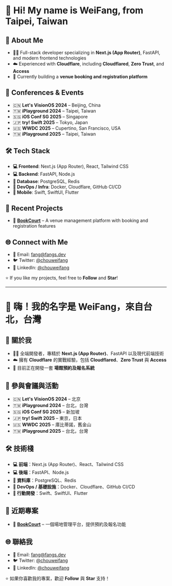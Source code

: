 # 👋 Hi! My name is WeiFang, from Taipei, Taiwan

## 🚀 About Me
- 🧑‍💻 Full-stack developer specializing in **Next.js (App Router)**, FastAPI, and modern frontend technologies  
- ☁️ Experienced with **Cloudflare**, including **Cloudflared**, **Zero Trust**, and **Access**  
- 🎯 Currently building a **venue booking and registration platform**  

## 🎤 Conferences & Events
- 🇨🇳 **Let's VisionOS 2024** – Beijing, China  
- 🇹🇼 **iPlayground 2024** – Taipei, Taiwan  
- 🇸🇬 **iOS Conf SG 2025** – Singapore  
- 🇯🇵 **try! Swift 2025** – Tokyo, Japan  
- 🇺🇸 **WWDC 2025** – Cupertino, San Francisco, USA  
- 🇹🇼 **iPlayground 2025** – Taipei, Taiwan  

## 🛠 Tech Stack
- **:computer: Frontend**: Next.js (App Router), React, Tailwind CSS  
- **:computer: Backend**: FastAPI, Node.js  
- **:floppy_disk: Database**: PostgreSQL, Redis  
- **🤖 DevOps / Infra**: Docker, Cloudflare, GitHub CI/CD  
- **:iphone: Mobile**: Swift, SwiftUI, Flutter  

## 📌 Recent Projects
- :pushpin: **[BookCourt](https://www.bookcourt.tw)** – A venue management platform with booking and registration features  

## 🌐 Connect with Me
- 📧 Email: fang@fangs.dev  
- 🐦 Twitter: [@chouweifang](https://x.com/chouweifang)  
- 💼 LinkedIn: [@chouweifang](https://www.linkedin.com/in/chouweifang/)  

⭐️ If you like my projects, feel free to **Follow** and **Star**!


---

# 👋 嗨！我的名字是 WeiFang，來自台北，台灣

## 🚀 關於我
- 🧑‍💻 全端開發者，專精於 **Next.js (App Router)**、FastAPI 以及現代前端技術  
- ☁️ 擁有 **Cloudflare** 的實戰經驗，包括 **Cloudflared**、**Zero Trust** 與 **Access**  
- 🎯 目前正在開發一套 **場館預約及報名系統**  

## 🎤 參與會議與活動
- 🇨🇳 **Let's VisionOS 2024** – 北京
- 🇹🇼 **iPlayground 2024** – 台北，台灣
- 🇸🇬 **iOS Conf SG 2025** – 新加坡  
- 🇯🇵 **try! Swift 2025** – 東京，日本  
- 🇺🇸 **WWDC 2025** – 庫比蒂諾，舊金山
- 🇹🇼 **iPlayground 2025** – 台北，台灣

## 🛠 技術棧
- **:computer: 前端**：Next.js (App Router)、React、Tailwind CSS  
- **:computer: 後端**：FastAPI、Node.js  
- **:floppy_disk: 資料庫**：PostgreSQL、Redis  
- **🤖 DevOps / 基礎設施**：Docker、Cloudflare、GitHub CI/CD  
- **:iphone: 行動開發**：Swift、SwiftUI、Flutter  

## 📌 近期專案
- :pushpin: **[BookCourt](https://www.bookcourt.tw)** – 一個場地管理平台，提供預約及報名功能  

## 🌐 聯絡我
- 📧 Email: fang@fangs.dev  
- 🐦 Twitter: [@chouweifang](https://x.com/chouweifang)  
- 💼 LinkedIn: [@chouweifang](https://www.linkedin.com/in/chouweifang/)  

⭐️ 如果你喜歡我的專案，歡迎 **Follow** 與 **Star** 支持！
